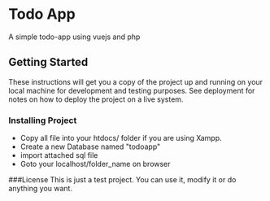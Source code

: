 # Todo App

A simple todo-app using vuejs and php

## Getting Started

These instructions will get you a copy of the project up and running on your local machine for development and testing purposes. See deployment for notes on how to deploy the project on a live system.

### Installing Project

* Copy all file into your htdocs/ folder if you are using Xampp.
* Create a new Database named "todoapp"
* import attached sql file
* Goto your localhost/folder_name on browser

###License
This is just a test project. You can use it, modify it or do anything you want.